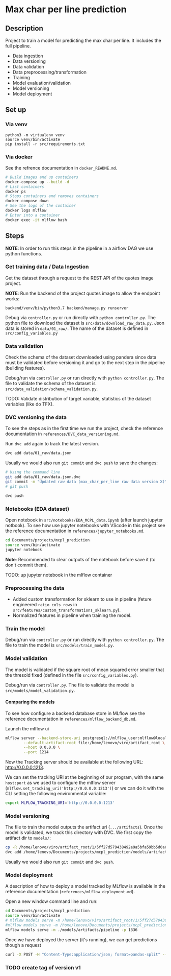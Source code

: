 Max char per line prediction
==============================

## Description

Project to train a model for predicting the max char per line. It includes the full pipeline.
- Data ingestion
- Data versioning
- Data validation
- Data preprocessing/transformation
- Training
- Model evaluation/validation
- Model versioning
- Model deployment


## Set up

### Via venv
```
python3 -m virtualenv venv
source venv/bin/activate
pip install -r src/requirements.txt
```

### Via docker

See the refrence documentation in `docker_README.md`.
```bash
# Build images and up containers
docker-compose up --build -d
# List containers
docker ps
# Stops containers and removes containers
docker-compose down
# See the logs of the container
docker logs mlflow
# Enter into a container
docker exec -it mlflow bash
```

## Steps

**NOTE**: In order to run this steps in the pipeline in a airflow DAG we use python functions.

### Get training data / Data Ingestion

Get the dataset through a request to the REST API of the quotes image project.

**NOTE**: Run the backend of the project quotes image to allow the endpoint works:
```
backend/venv/bin/python3.7 backend/manage.py runserver
```

Debug via `controller.py` or run directly with `python controller.py`. The python file to download the dataset is `src/data/download_raw_data.py`. Json data is stored in `data/01_raw/`. The name of the dataset is defined in `src/config_variables.py`

### Data validation

Check the schema of the dataset downloaded using pandera since data must be validated before versioning it and go to the next step in the pipeline (building features).

Debug/run via `controller.py` or run directly with `python controller.py`. The file to validate the schema of the dataset is `src/data_validation/schema_validation.py`.


TODO: Validate distribution of target variable, statistics of the dataset variables (like do TFX).

### DVC versioning the data

To see the steps as in the first time we run the project, check the reference documentation in `references/DVC_data_versioning.md`.

Run `dvc add` again to track the latest version.

```bash
dvc add data/01_raw/data.json
```

Usually we would also run `git commit` and `dvc push` to save the changes:

```bash
# Using the command line
git add data/01_raw/data.json.dvc
git commit -m "Updated raw data (max_char_per_line raw data version X)"
# git push
```

```bash
dvc push
```

### Notebooks (EDA dataset)

Open notebook in `src/notebooks/EDA_MCPL_data.ipynb` (after launch jupyter notbook). To see how use jupyter notebooks with VScode in this project see the reference documentation in `references/jupyter_notebooks.md`.

```bash
cd Documents/projects/mcpl_prediction
source venv/bin/activate
jupyter notebook
```

**Note**: Recommended to clear outputs of the notebook before save it (to don't commit them).

TODO: up jupyter notebook in the mlflow container

### Preprocessing the data

- Added custom transformation for sklearn to use in pipeline (feture engineered `ratio_cols_rows` in `src/features/custom_transformations_sklearn.py`).
- Normalized features in pipeline when training the model.


### Train the model

Debug/run via `controller.py` or run directly with `python controller.py`. The file to train the model is `src/models/train_model.py`.


### Model validation

The model is validated if the square root of mean squared error smaller that the thresold fixed (defined in the file `src/config_variables.py`).

Debug/run via `controller.py`. The file to validate the model is `src/models/model_validation.py`.


#### Comparing the models

To see how configure a backend database store in MLflow see the reference documentation in `references/mlflow_backend_db.md`.

Launch the mlflow ui
```bash
mlflow server --backend-store-uri postgresql://mlflow_user:mlflow@localhost/mcpl_mlflow_db \
        --default-artifact-root file:/home/lenovo/viro/artifact_root \
        --host 0.0.0.0 \
        --port 1214
```

Now the Tracking server should be available at the following URL: http://0.0.0.0:1213.

We can set the tracking URI at the beginning of our program, with the same `host:port` as we used to configure the mlflow server (`mlflow.set_tracking_uri('http://0.0.0.0:1213')`) or we can do it with the CLI setting the following environmental variable:

```bash
export MLFLOW_TRACKING_URI='http://0.0.0.0:1213'
```

### Model versioning

The file to train the model outputs the artifact uri (`.../artifacts`). Once the model is validated, we track this directory with DVC. We first copy the artifact dir to `models/`:

```bash
cp -R /home/lenovo/viro/artifact_root/1/5ff27d579438492e9a5bfa59bb5d0a61/artifacts /home/lenovo/Documents/projects/mcpl_prediction/models/
dvc add /home/lenovo/Documents/projects/mcpl_prediction/models/artifacts
```

Usually we would also run `git commit` and `dvc push`.


### Model deployment

A description of how to deploy a model tracked by MLflow is available in the reference documentation (`references/mlflow_deployment.md`).

Open a new window command line and run:

``` bash
cd Documents/projects/mcpl_prediction
source venv/bin/activate
# mlflow models serve -m /home/lenovo/viro/artifact_root/1/5ff27d579438492e9a5bfa59bb5d0a61/artifacts/pipeline -p 1336
#mlflow models serve -m /home/lenovo/Documents/projects/mcpl_prediction/models/artifacts/pipeline -p 1336
mlflow models serve -m ./models/artifacts/pipeline -p 1336
```

Once we have deployed the server (it's running), we can get predictions though a request 

```bash
curl -X POST -H "Content-Type:application/json; format=pandas-split" --data '{"columns":["font_size", "rows_number","cols_number", "char_number_text"],"data":[[109, 1291, 730, 46]]}' http://127.0.0.1:1336/invocations
```

### TODO create tag of version v1


